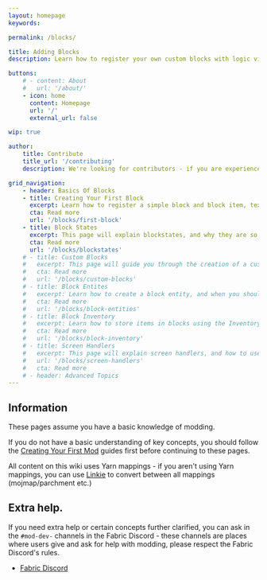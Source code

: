 ```yaml
---
layout: homepage
keywords:

permalink: /blocks/

title: Adding Blocks
description: Learn how to register your own custom blocks with logic via block entities.

buttons:
    # - content: About
    #   url: '/about/'
    - icon: home
      content: Homepage
      url: '/'
      external_url: false

wip: true

author:
    title: Contribute
    title_url: '/contributing'
    description: We're looking for contributors - if you are experienced with the Fabric Toolchain, you are more than welcome to look at our roadmap and create a pull request.

grid_navigation:
    - header: Basics Of Blocks
    - title: Creating Your First Block
      excerpt: Learn how to register a simple block and block item, texture and model it.
      cta: Read more
      url: '/blocks/first-block' 
    - title: Block States
      excerpt: This page will explain blockstates, and why they are so useful.
      cta: Read more
      url: '/blocks/blockstates'
    # - title: Custom Blocks
    #   excerpt: This page will guide you through the creation of a custom block class - and why you should consider using a custom block class.
    #   cta: Read more
    #   url: '/blocks/custom-blocks'
    # - title: Block Entites
    #   excerpt: Learn how to create a block entity, and when you should and shouldn't use it.
    #   cta: Read more
    #   url: '/blocks/block-entities'
    # - title: Block Inventory
    #   excerpt: Learn how to store items in blocks using the Inventory class and block entities.
    #   cta: Read more
    #   url: '/blocks/block-inventory'
    # - title: Screen Handlers
    #   excerpt: This page will explain screen handlers, and how to use them to allow players to edit an inventory or view information on a block entity.
    #   url: '/blocks/screen-handlers'
    #   cta: Read more
    # - header: Advanced Topics
---
```


<!-- ***Advanced Topics are currently being written.*** -->

## Information

These pages assume you have a basic knowledge of modding.

If you do not have a basic understanding of key concepts, you should follow the [Creating Your First Mod](/introduction/) guides first before continuing to these pages.

All content on this wiki uses Yarn mappings - if you aren't using Yarn mappings, you can use [Linkie](https://linkie.shedaniel.me/mappings) to convert between all mappings (mojmap/parchment etc.)

## Extra help.

If you need extra help or certain concepts further clarified, you can ask in the `#mod-dev-` channels in the Fabric Discord - these channels are places where users give and ask for help with modding, please respect the Fabric Discord's rules.

- [Fabric Discord](https://discord.gg/v6v4pMv)